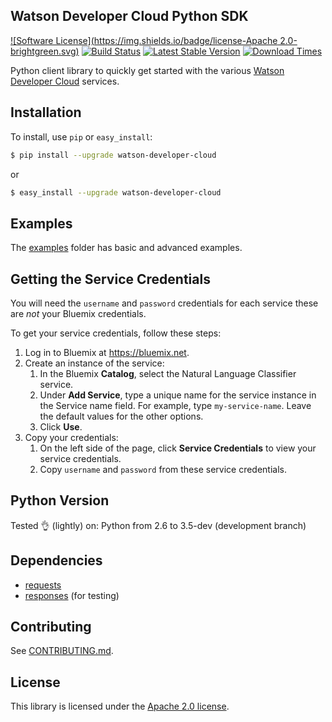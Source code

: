 ## Watson Developer Cloud Python SDK
[![Software License](https://img.shields.io/badge/license-Apache 2.0-brightgreen.svg)](LICENSE)
[![Build Status](https://travis-ci.org/watson-developer-cloud/python-sdk.svg)](https://travis-ci.org/watson-developer-cloud/python-sdk)
[![Latest Stable Version](https://img.shields.io/pypi/v/watson-developer-cloud.svg)](https://pypi.python.org/pypi/watson-developer-cloud)
[![Download Times](https://img.shields.io/pypi/dm/watson-developer-cloud.svg)](https://pypi.python.org/pypi/watson-developer-cloud)

Python client library to quickly get started with the various [Watson Developer Cloud][wdc] services.

## Installation

To install, use `pip` or `easy_install`:

```bash
$ pip install --upgrade watson-developer-cloud
```
or
```bash
$ easy_install --upgrade watson-developer-cloud
```

## Examples
The [examples](examples) folder has basic and advanced examples.

## Getting the Service Credentials
You will need the `username` and `password` credentials for each service these are *not* your Bluemix credentials.

To get your service credentials, follow these steps:
 1. Log in to Bluemix at https://bluemix.net.
 1. Create an instance of the service:
    1. In the Bluemix **Catalog**, select the Natural Language Classifier service.
    1. Under **Add Service**, type a unique name for the service instance in the Service name field. For example, type `my-service-name`. Leave the default values for the other options.
    1. Click **Use**.
 1. Copy your credentials:
    1. On the left side of the page, click **Service Credentials** to view your service credentials.
    1. Copy `username` and `password` from these service credentials.

## Python Version
Tested 👌 (lightly) on: Python from 2.6 to 3.5-dev (development branch)

## Dependencies
* [requests]
* [responses] (for testing)

## Contributing
See [CONTRIBUTING.md](CONTRIBUTING.md).

## License

This library is licensed under the [Apache 2.0 license](http://www.apache.org/licenses/LICENSE-2.0).

[wdc]: http://www.ibm.com/smarterplanet/us/en/ibmwatson/developercloud/
[vcap_environment]: http://www.ibm.com/smarterplanet/us/en/ibmwatson/developercloud/doc/getting_started/index.html#EnvVars
[bluemix]: https://console.ng.bluemix.net
[pytest]: http://pytest.org/latest/
[responses]: https://github.com/getsentry/responses
[requests]: http://docs.python-requests.org/en/latest/
